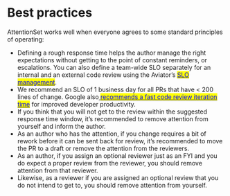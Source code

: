 # Best practices

AttentionSet works well when everyone agrees to some standard principles of operating:

* Defining a rough response time helps the author manage the right expectations without getting to the point of constant reminders, or escalations. You can also define a team-wide SLO separately for an internal and an external code review using the Aviator’s [<mark style="color:blue;">SLO management</mark>](../flexreview/concepts/slo-management.md).
* We recommend an SLO of 1 business day for all PRs that have < 200 lines of change. Google also[ <mark style="color:blue;">recommends a fast code review iteration time</mark>](https://google.github.io/eng-practices/review/reviewer/speed.html) for improved developer productivity.
* If you think that you will not get to the review within the suggested response time window, it’s recommended to remove attention from yourself and inform the author.
* As an author who has the attention, if you change requires a bit of rework before it can be sent back for review, it’s recommended to move the PR to a draft or remove the attention from the reviewers.
* As an author, if you assign an optional reviewer just as an FYI and you do expect a proper review from the reviewer, you should remove attention from that reviewer.
* Likewise, as a reviewer if you are assigned an optional review that you do not intend to get to, you should remove attention from yourself.
